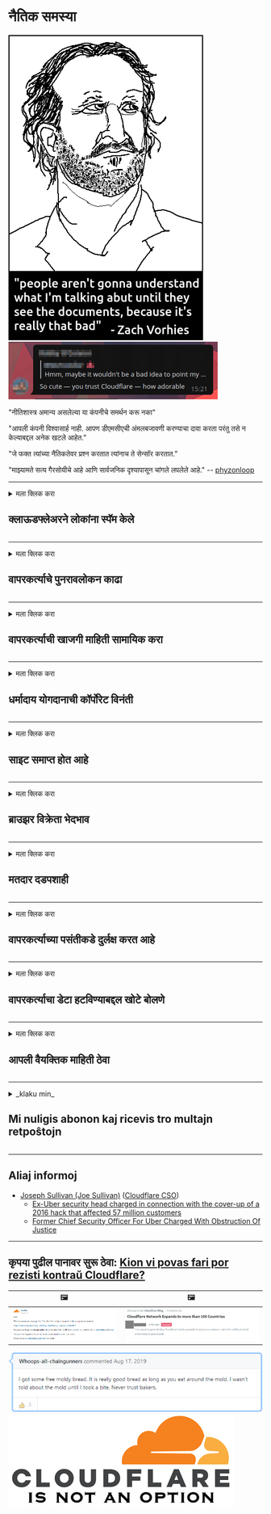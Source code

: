 # नैतिक समस्या

![](../image/itsreallythatbad.jpg)
![](../image/telegram/c81238387627b4bfd3dcd60f56d41626.jpg)

"नीतिशास्त्र अमान्य असलेल्या या कंपनीचे समर्थन करू नका"

"आपली कंपनी विश्वासार्ह नाही. आपण डीएमसीएची अंमलबजावणी करण्याचा दावा करता परंतु तसे न केल्याबद्दल अनेक खटले आहेत."

"जे फक्त त्यांच्या नैतिकतेवर प्रश्न करतात त्यांनाच ते सेन्सॉर करतात."

"माझ्यामते सत्य गैरसोयीचे आहे आणि सार्वजनिक दृश्यापासून चांगले लपलेले आहे."  -- [phyzonloop](https://twitter.com/phyzonloop)


---


<details>
<summary>मला क्लिक करा

## क्लाऊडफ्लेअरने लोकांना स्पॅम केले
</summary>


क्लाउडफ्लेअर क्लाउडफ्लेअर नसलेल्या वापरकर्त्यांना स्पॅम ईमेल पाठवित आहे.

- निवडलेल्या सदस्यांना केवळ ईमेल पाठवा
- जेव्हा वापरकर्ता "थांबा" असे म्हणतो तेव्हा ईमेल पाठविणे थांबवा

हे सोपे आहे. पण क्लाउडफ्लेअर काळजी करत नाही.
क्लाउडफ्लेअर म्हणाले की त्यांची सेवा वापरल्याने सर्व स्पॅमर्स किंवा आक्रमणकर्ते थांबू शकतात.
क्लाउडफ्लेअर कार्यान्वित केल्याशिवाय आम्ही क्लाउडफ्लेअर कसे थांबवू शकतो?


| 🖼 | 🖼 |
| --- | --- |
| ![](../image/cfspam01.jpg) | ![](../image/cfspam03.jpg) |
| ![](../image/cfspam02.jpg) | ![](../image/cfspambrittany.jpg)<br>![](../image/cfspamtwtr.jpg) |

</details>

---

<details>
<summary>मला क्लिक करा

## वापरकर्त्याचे पुनरावलोकन काढा
</summary>


क्लाउडफ्लेअर सेन्सर नकारात्मक पुनरावलोकने.
आपण ट्विटरवर क्लाउडफ्लॅर विरोधी मजकूर पोस्ट केल्यास, आपल्याला "नाही, तो नाही" संदेशासह क्लाउडफ्लेअर कर्मचा .्यांकडून उत्तर मिळण्याची संधी आहे.
आपण कोणत्याही पुनरावलोकन साइटवर नकारात्मक पुनरावलोकन पोस्ट केल्यास ते ते सेन्सॉर करण्याचा प्रयत्न करतील.


| 🖼 | 🖼 |
| --- | --- |
| ![](../image/cfcenrev_01.jpg)<br>![](../image/cfcenrev_02.jpg) | ![](../image/cfcenrev_03.jpg) |

</details>

---

<details>
<summary>मला क्लिक करा

## वापरकर्त्याची खाजगी माहिती सामायिक करा
</summary>


क्लाउडफ्लेअरमध्ये प्रचंड छळ करण्याची समस्या आहे.
क्लाऊडफ्लेअर होस्ट केलेल्या साइटबद्दल तक्रार करणार्‍यांची वैयक्तिक माहिती सामायिक करते.
ते कधीकधी आपल्याला आपला खरा आयडी प्रदान करण्यास सांगतात.
आपल्याला त्रास देणे, मारहाण करणे, स्वेट करणे किंवा मारणे आवडत नसल्यास आपण क्लाउडफ्लेर्ड वेबसाइटपासून दूर रहा.


| 🖼 | 🖼 |
| --- | --- |
| ![](../image/cfdox_what.jpg) | ![](../image/cfdox_swat.jpg) |
| ![](../image/cfdox_kill.jpg) | ![](../image/cfdox_threat.jpg) |
| ![](../image/cfdox_dox.jpg) | ![](../image/cfdox_ex1.jpg) |
| ![](../image/cfabuseform.jpg) | ![](../image/cfdox_ex2.jpg) |

</details>

---

<details>
<summary>मला क्लिक करा

## धर्मादाय योगदानाची कॉर्पोरेट विनंती
</summary>


क्लाउडफ्लेअर धर्मादाय योगदानाची विचारणा करीत आहे.
हे आश्चर्यकारक आहे की एक अमेरिकन कॉर्पोरेशन चांगली कारणे असणार्‍या ना-नफा संस्थांसोबतच धर्मादाय संस्थेची मागणी करेल.
आपण लोकांना अवरोधित करणे किंवा इतर लोकांचा वेळ वाया घालविणे आवडत असल्यास आपणास क्लाउडफ्लेअर कर्मचार्‍यांसाठी काही पिझ्झा मागवावा लागेल.


![](../image/cfdonate.jpg)

</details>

---

<details>
<summary>मला क्लिक करा

## साइट समाप्त होत आहे
</summary>


आपली साइट अचानक खाली गेली तर आपण काय कराल?
असे अहवाल आहेत की क्लाउडफ्लेअर शांततेने वापरकर्त्याचे कॉन्फिगरेशन हटवित आहे किंवा कोणत्याही चेतावणीशिवाय सेवा थांबवित आहे.
आम्ही सुचवितो की आपणास उत्तम प्रदाता शोधा.

![](../image/cftmnt.jpg)

</details>

---

<details>
<summary>मला क्लिक करा

## ब्राउझर विक्रेता भेदभाव
</summary>


टॉरवरील टॉर-ब्राउझर नसलेल्या वापरकर्त्यांना प्रतिकूल उपचार देताना क्लाउडफ्लेअर फायरफॉक्स वापरणा to्यांना प्राधान्य देते.
टोर वापरकर्त्यांनो, जे विना-रहित जावास्क्रिप्ट चालविण्यास नकार दर्शवित आहेत त्यांना देखील प्रतिकूल उपचार मिळतात.
ही प्रवेश असमानता नेटवर्क तटस्थता दुरुपयोग आणि शक्तीचा गैरवापर आहे.

![](../image/browdifftbcx.gif)

- डावा: टॉर ब्राउझर, उजवा: क्रोम. समान आयपी पत्ता.

![](../image/browserdiff.jpg)

- डावा: टॉर ब्राउझर जावास्क्रिप्ट अक्षम, कुकी सक्षम
- उजवा: Chrome Javascript सक्षम, कुकी अक्षम

![](../image/cfsiryoublocked.jpg)

- टोर (क्लेरनेट आयपी) शिवाय क्यूटब्रोझर (किरकोळ ब्राउझर)

| ***ब्राउझर*** | ***प्रवेश उपचार*** |
| --- | --- |
| Tor Browser (जावास्क्रिप्ट सक्षम) | प्रवेश परवानगी |
| Firefox (जावास्क्रिप्ट सक्षम) | प्रवेश खराब झाला |
| Chromium (जावास्क्रिप्ट सक्षम) | प्रवेश खराब झाला |
| Chromium or Firefox (जावास्क्रिप्ट अक्षम) | प्रवेश नाकारला |
| Chromium or Firefox (कुकी अक्षम केली) | प्रवेश नाकारला |
| QuteBrowser | प्रवेश नाकारला |
| lynx | प्रवेश नाकारला |
| w3m | प्रवेश नाकारला |
| wget | प्रवेश नाकारला |


सुलभ आव्हान सोडविण्यासाठी ऑडिओ बटण का वापरू नये?

होय, तेथे एक ऑडिओ बटण आहे, परंतु ते नेहमीच टॉरवर कार्य करत नाही.
आपण हा संदेश क्लिक करता तेव्हा आपल्याला मिळेल:

```
पुन्हा प्रयत्न करा
आपला संगणक किंवा नेटवर्क स्वयंचलित क्वेरी पाठवित आहे.
आमच्या वापरकर्त्यांचे संरक्षण करण्यासाठी, आम्ही आत्ता आपल्या विनंतीवर प्रक्रिया करू शकत नाही.
अधिक माहितीसाठी आमच्या मदत पृष्ठास भेट द्या
```

</details>

---

<details>
<summary>मला क्लिक करा

## मतदार दडपशाही
</summary>


अमेरिकन राज्यांमधील मतदार त्यांच्या निवासस्थानाच्या राज्यात राज्य सचिवाच्या वेबसाइटद्वारे शेवटी मतदान करण्यासाठी नोंदणी करतात.
रिपब्लिकन-नियंत्रित राज्य सचिव कार्यालये क्लाउडफ्लेअरद्वारे राज्य सचिवाची वेबसाइट प्रॉक्सी करून मतदार दडपणामध्ये व्यस्त आहेत.
टॉऊड वापरकर्त्यांशी क्लाऊडफ्लेअरचा प्रतिकूल वागणूक, त्याचे लक्ष केंद्रीकरणाचे जागतिक बिंदू म्हणून असलेले एमआयटीएम स्थान आणि त्याची हानिकारक भूमिका यामुळे संभाव्य मतदार नोंदणी करण्यास टाळाटाळ करते.
विशेषतः उदारमतवादी गोपनीयता स्वीकारतात.
मतदार नोंदणी फॉर्म मतदाराच्या राजकीय झुकाव, वैयक्तिक शारीरिक पत्ता, सामाजिक सुरक्षा क्रमांक आणि जन्म तारखेविषयी संवेदनशील माहिती संकलित करतात.
बहुतेक राज्ये केवळ त्या माहितीचा सबसेट सार्वजनिकपणे उपलब्ध करतात, परंतु जेव्हा कोणी मत नोंदविण्यास क्लाऊडफ्लेअरमध्ये सर्व माहिती पाहते.

लक्षात घ्या की कागदाची नोंदणी क्लाउडफ्लेअरला प्रतिबंधित करीत नाही कारण राज्य डेटा एंट्री कर्मचारी कर्मचारी सचिव सेक्रेटरी डेटा प्रविष्ट करण्यासाठी क्लाउडफ्लेअर वेबसाइटचा वापर करतील.

| 🖼 | 🖼 |
| --- | --- |
| ![](../image/cfvotm_01.jpg) | ![](../image/cfvotm_02.jpg) |

- मते एकत्रित करण्यासाठी आणि कारवाई करण्यासाठी चेंज डॉट कॉम ही एक प्रसिद्ध वेबसाइट आहे.
“सर्वत्र लोक मोहिम सुरू करीत आहेत, समर्थकांची जमवाजमव करीत आहेत आणि निराकरण करण्यासाठी निर्णय घेणाrs्यांसह कार्य करीत आहेत.”
दुर्दैवाने, क्लाउडफ्लेअरच्या आक्रमक फिल्टरमुळे बरेच लोक बदल.org पाहू शकत नाहीत.
त्यांना याचिका स्वाक्षरी करण्यापासून रोखले जात आहे, अशा प्रकारे त्यांना लोकशाही प्रक्रियेमधून वगळले आहे.
ओपनपिटिशन सारख्या अन्य नॉन-क्लाउडफ्लारेड प्लॅटफॉर्मचा वापर केल्याने समस्येचे निराकरण होण्यास मदत होते.

| 🖼 | 🖼 |
| --- | --- |
| ![](../image/changeorgasn.jpg) | ![](../image/changeorgtor.jpg) |

- क्लाउडफ्लेअरचा "अ‍ॅथेनियन प्रोजेक्ट" राज्य आणि स्थानिक निवडणूक वेबसाइटना स्वतंत्र एंटरप्राइझ-स्तरीय संरक्षण प्रदान करते.
ते म्हणाले की "त्यांचे घटक निवडणूक माहिती आणि मतदार नोंदणीमध्ये प्रवेश करू शकतात" परंतु हे खोटे आहे कारण बरेच लोक फक्त साइट ब्राउझ करू शकत नाहीत.

</details>

---

<details>
<summary>मला क्लिक करा

## वापरकर्त्याच्या पसंतीकडे दुर्लक्ष करत आहे
</summary>


आपण काहीतरी निवड रद्द केल्यास, आपण त्यासंदर्भात ईमेल प्राप्त न करता अशी अपेक्षा करता.
क्लाऊडफ्लेअर वापरकर्त्याच्या पसंतीकडे दुर्लक्ष करा आणि ग्राहकांच्या संमतीविना तृतीय-पक्षाच्या कंपन्यांसह डेटा सामायिक करा.
आपण त्यांची विनामूल्य योजना वापरत असल्यास, ते कधीकधी आपल्याला मासिक सदस्यता खरेदी करण्यास ईमेल पाठवतात.

![](../image/cfviopl_tp.jpg)

</details>

---

<details>
<summary>मला क्लिक करा

## वापरकर्त्याचा डेटा हटविण्याबद्दल खोटे बोलणे
</summary>


या पूर्व-क्लाउडफ्लेअर ग्राहकांच्या ब्लॉगनुसार, क्लाउडफ्लेअर खाती हटवण्याबद्दल खोटे बोलत आहे.
आजकाल बरीच कंपन्या आपण आपले खाते बंद केल्यावर किंवा काढून टाकल्यानंतर आपला डेटा ठेवतात.
बर्‍याच चांगल्या कंपन्या त्यांच्या गोपनीयता धोरणात याबद्दल उल्लेख करतात.
क्लाउडफ्लेअर? नाही

```
2019-08-05 क्लाऊडफ्लेअरने मला पुष्टीकरण पाठविले की त्यांनी माझे खाते काढले आहे.
2019-10-02 मला क्लाउडफ्लेअर कडून एक ईमेल प्राप्त झाला "कारण मी ग्राहक आहे"
```

क्लाउडफ्लेअरला "हटवा" शब्दाबद्दल माहित नव्हते.
जर ते खरोखरच काढले गेले असेल तर या माजी ग्राहकाला ईमेल का आला?
क्लाउडफ्लॅरच्या गोपनीयता धोरणात त्याबद्दल उल्लेख नसल्याचेही त्यांनी नमूद केले.

```
त्यांचे नवीन गोपनीयता धोरण एका वर्षासाठी डेटा टिकवून ठेवण्याचा कोणताही उल्लेख करत नाही.
```

![](../image/cfviopl_notdel.jpg)

जर त्यांचे गोपनीयता धोरण एलआयई असेल तर आपण क्लाउडफ्लेअरवर कसा विश्वास ठेवू शकता?

</details>

---

<details>
<summary>मला क्लिक करा

## आपली वैयक्तिक माहिती ठेवा
</summary>


क्लाउडफ्लेअर खाते हटविणे एक कठोर पातळी आहे.

```
"खाते" श्रेणी वापरून समर्थन तिकिट सबमिट करा,
आणि संदेशाच्या मुख्य भागामध्ये खाते हटविण्याची विनंती करा.
आपण हटविण्याची विनंती करण्यापूर्वी आपल्या खात्यावर कोणतीही डोमेन किंवा क्रेडिट कार्ड संलग्न केलेली नाहीत.
```

आपल्याला हे पुष्टीकरण ईमेल प्राप्त होईल.

![](../image/cf_deleteandkeep.jpg)

"आम्ही आपल्या हटविण्याच्या विनंतीवर प्रक्रिया करण्यास सुरवात केली आहे" परंतु "आम्ही आपली वैयक्तिक माहिती संग्रहित ठेवू".

आपण यावर "विश्वास" ठेवू शकता?

</details>

---

<details>
<summary>_klaku min_

## Mi nuligis abonon kaj ricevis tro multajn retpoŝtojn
</summary>


La uzanto nuligis sian 'Cloudflare stream' abonon kaj li ricevas retpoŝtajn memorigilojn ĉiutage por rememorigi lin pri nuligita abono.
Ne estas malaprobita butono. Kiel vi ĉesas ĉi tiun frenezon?

![](../image/barrageemailcancelsubscription.jpg)

Cloudflare diris al ĉi tiu uzanto kontakti subtenteamo kaj peti ĉiujn viajn enhavojn forigi.

- [t](https://web.archive.org/web/20210412165334/https://twitter.com/JohnHaldson/status/1381651569247088650)

</details>

---

## Aliaj informoj

- [Joseph Sullivan (Joe Sullivan)](../cloudflare_inc/cloudflare_members.md) ([Cloudflare CSO](https://twitter.com/eastdakota/status/1296522269313785862))
  - [Ex-Uber security head charged in connection with the cover-up of a 2016 hack that affected 57 million customers](https://www.businessinsider.com/uber-data-hack-security-head-joe-sullivan-charged-cover-up-2020-8)
  - [Former Chief Security Officer For Uber Charged With Obstruction Of Justice](https://www.justice.gov/usao-ndca/pr/former-chief-security-officer-uber-charged-obstruction-justice)


---

## कृपया पुढील पानावर सुरू ठेवा:   [Kion vi povas fari por rezisti kontraŭ Cloudflare?](mr.action.md)

|  🖼  |  🖼 |
| --- | --- |
| ![](../image/cfcommunity_ban.jpg) | ![](../image/censor_cloudflare_blogcomment.jpg) |

![](../image/freemoldybread.jpg)
![](../image/cfisnotanoption.jpg)
